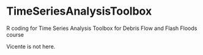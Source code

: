 # TimeSeriesAnalysisToolbox
R coding for Time Series Analysis Toolbox for Debris Flow and Flash Floods course


Vicente is not here.
